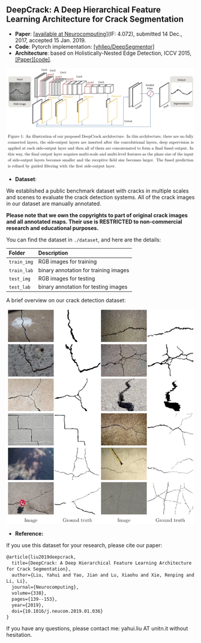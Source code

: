 ## DeepCrack: A Deep Hierarchical Feature Learning Architecture for Crack Segmentation

 - **Paper**: [[available at Neurocomputing]](https://www.sciencedirect.com/science/article/pii/S0925231219300566)(IF: 4.072), submitted 14 Dec., 2017, accepted 15 Jan. 2019.
 - **Code**: Pytorch implementation: [[yhlleo/DeepSegmentor]](https://github.com/yhlleo/DeepSegmentor)
 - **Architecture**: based on Holistically-Nested Edge Detection, ICCV 2015, [[Paper]](https://arxiv.org/abs/1504.06375)[[code]](https://github.com/s9xie/hed).

![](./figures/architecture.jpg)

 - **Dataset**:

We established a public benchmark dataset with cracks in multiple scales and scenes to evaluate the crack detection systems. All of the crack images in our dataset are manually annotated.

**Please note that we own the copyrights to part of original crack images and all annotated maps. Their use is RESTRICTED to non-commercial research and educational purposes.**

You can find the dataset in `./dataset`, and here are the details:

|Folder|Description|
|:----|:-----|
|`train_img`|RGB images for training|
|`train_lab`|binary annotation for training images|
|`test_img`|RGB images for testing|
|`test_lab`|binary annotation for testing images|

A brief overview on our crack detection dataset:

![](./figures/dataset-overview.jpg)


 - **Reference:**

If you use this dataset for your research, please cite our paper:


```
@article{liu2019deepcrack,
  title={DeepCrack: A Deep Hierarchical Feature Learning Architecture for Crack Segmentation},
  author={Liu, Yahui and Yao, Jian and Lu, Xiaohu and Xie, Renping and Li, Li},
  journal={Neurocomputing},
  volume={338},
  pages={139--153},
  year={2019},
  doi={10.1016/j.neucom.2019.01.036}
}
```

If you have any questions, please contact me: yahui.liu AT unitn.it without hesitation.
